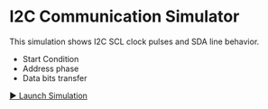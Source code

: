 # I2C Communication Simulator

This simulation shows I2C SCL clock pulses and SDA line behavior.

- Start Condition
- Address phase
- Data bits transfer


[▶ Launch Simulation](./sim/index.html)